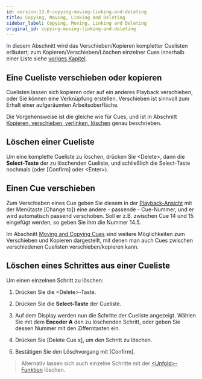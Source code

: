 ```yaml
---
id: version-13.0-copying-moving-linking-and-deleting
title: Copying, Moving, Linking and Deleting
sidebar_label: Copying, Moving, Linking and Deleting
original_id: copying-moving-linking-and-deleting
---
```


In diesem Abschnitt wird das Verschieben/Kopieren kompletter Cuelisten
erläutert; zum Kopieren/Verschieben/Löschen einzelner Cues innerhalb
einer Liste siehe [voriges Kapitel](editing-cue-lists.md#moving-and-copying-cues).

Eine Cueliste verschieben oder kopieren
---------------------------------------

Cuelisten lassen sich kopieren oder auf ein anderes Playback
verschieben, oder Sie können eine Verknüpfung erstellen. Verschieben ist
sinnvoll zum Erhalt einer aufgeräumten Arbeitsoberfläche.

Die Vorgehensweise ist die gleiche wie für Cues, und ist in Abschnitt
[Kopieren, verschieben, verlinken, löschen](../cues/copying-moving-linking-and-deleting.md) genau beschrieben.

Löschen einer Cueliste
----------------------

Um eine komplette Cueliste zu löschen, drücken Sie \<Delete\>, dann die
**Select-Taste** der zu löschenden Cueliste, und schließlich die
Select-Taste nochmals (oder \[Confirm\] oder \<Enter\>).

Einen Cue verschieben
---------------------

Zum Verschieben eines Cue geben Sie diesem in der [Playback-Ansicht](editing-cue-lists.md#playback-view-window) 
mit der Menütaste \[Change to\]) eine andere - passende - Cue-Nummer, und er
wird automatisch passend verschoben. Soll er z.B. zwischen Cue 14 und 15
eingefügt werden, so geben Sie ihm die Nummer 14.5.

Im Abschnitt [Moving and Copying Cues](editing-cue-lists.md#moving-and-copying-cues) sind weitere Möglichkeiten zum Verschieben und
Kopieren dargestellt, mit denen man auch Cues zwischen verschiedenen
Cuelisten verschieben/kopieren kann.

Löschen eines Schrittes aus einer Cueliste
------------------------------------------

Um einen einzelnen Schritt zu löschen:

1. Drücken Sie die \<Delete\>-Taste.

2. Drücken Sie die **Select-Taste** der Cueliste.

3. Auf dem Display werden nun die Schritte der Cueliste angezeigt.
Wählen Sie mit dem **Encoder A** den zu löschenden Schritt, oder geben Sie
dessen Nummer mit den Zifferntasten ein.

4. Drücken Sie \[Delete Cue x\], um den Schritt zu löschen.

5. Bestätigen Sie den Löschvorgang mit \[Confirm\].

> Alternativ lassen sich auch einzelne Schritte mit der
  [\<Unfold\>-Funktion](editing-cue-lists.md#editing-a-cue-list-using-unfold) löschen.
